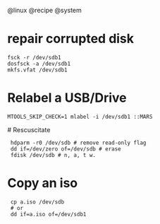 @linux
@recipe
@system

# repair corrupted disk 

    fsck -r /dev/sdb1
    dosfsck -a /dev/sdb1
    mkfs.vfat /dev/sdb1

# Relabel a USB/Drive
    MTOOLS_SKIP_CHECK=1 mlabel -i /dev/sdb1 ::MARS


# Rescuscitate

     hdparm -r0 /dev/sdb # remove read-only flag
     dd if=/dev/zero of=/dev/sdb # erase
     fdisk /dev/sdb # n, a, t w.


# Copy an iso
     cp a.iso /dev/sdb 
     # or
     dd if=a.iso of=/dev/sdb1


